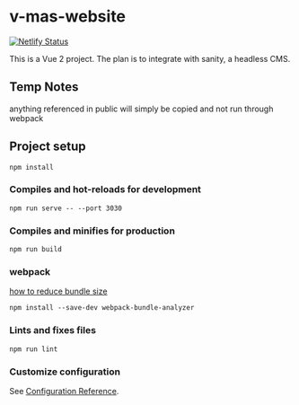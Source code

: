# v-mas-website

[![Netlify Status](https://api.netlify.com/api/v1/badges/c97052aa-caa3-473e-9448-3b1da6108ccd/deploy-status)](https://app.netlify.com/sites/unruffled-albattani-ddca59/deploys)


This is a Vue 2 project. The plan is to integrate with sanity, a headless CMS. 


## Temp Notes
anything referenced in public will simply be copied and not run through webpack

## Project setup
```
npm install
```

### Compiles and hot-reloads for development
```
npm run serve -- --port 3030
```

### Compiles and minifies for production
```
npm run build
```

### webpack
[how to reduce bundle size](https://medium.com/js-dojo/how-to-reduce-your-vue-js-bundle-size-with-webpack-3145bf5019b7)
```
npm install --save-dev webpack-bundle-analyzer 
```

### Lints and fixes files
```
npm run lint
```

### Customize configuration
See [Configuration Reference](https://cli.vuejs.org/config/).

